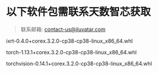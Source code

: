 # 以下软件包需联系天数智芯获取

>联系邮箱: contact-us@iluvatar.com

ixrt-0.4.0+corex.3.2.0-cp38-cp38-linux_x86_64.whl

torch-1.13.1+corex.3.2.0-cp38-cp38-linux_x86_64.whl

torchvision-0.14.1+corex.3.2.0-cp38-cp38-linux_x86_64.whl